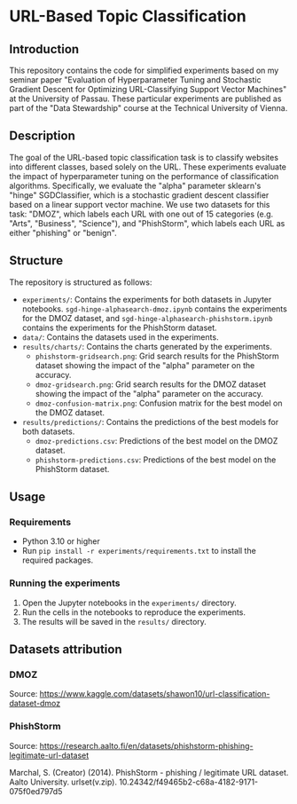 # URL-Based Topic Classification

## Introduction

This repository contains the code for simplified experiments based on my seminar paper "Evaluation of Hyperparameter Tuning and Stochastic Gradient Descent for Optimizing URL-Classifying Support Vector Machines" at the University of Passau.
These particular experiments are published as part of the "Data Stewardship" course at the Technical University of Vienna.

## Description

The goal of the URL-based topic classification task is to classify websites into different classes, based solely on the URL.
These experiments evaluate the impact of hyperparameter tuning on the performance of classification algorithms.
Specifically, we evaluate the "alpha" parameter sklearn's "hinge" SGDClassifier, which is a stochastic gradient descent classifier based on a linear support vector machine.
We use two datasets for this task: "DMOZ", which labels each URL with one out of 15 categories (e.g. "Arts", "Business", "Science"), and "PhishStorm", which labels each URL as either "phishing" or "benign".

## Structure

The repository is structured as follows:

- `experiments/`: Contains the experiments for both datasets in Jupyter notebooks. `sgd-hinge-alphasearch-dmoz.ipynb` contains the experiments for the DMOZ dataset, and `sgd-hinge-alphasearch-phishstorm.ipynb` contains the experiments for the PhishStorm dataset.
- `data/`: Contains the datasets used in the experiments.
- `results/charts/`: Contains the charts generated by the experiments.
    - `phishstorm-gridsearch.png`: Grid search results for the PhishStorm dataset showing the impact of the "alpha" parameter on the accuracy.
    - `dmoz-gridsearch.png`: Grid search results for the DMOZ dataset showing the impact of the "alpha" parameter on the accuracy.
    - `dmoz-confusion-matrix.png`: Confusion matrix for the best model on the DMOZ dataset.
- `results/predictions/`: Contains the predictions of the best models for both datasets.
    - `dmoz-predictions.csv`: Predictions of the best model on the DMOZ dataset.
    - `phishstorm-predictions.csv`: Predictions of the best model on the PhishStorm dataset.


## Usage

### Requirements

- Python 3.10 or higher
- Run `pip install -r experiments/requirements.txt` to install the required packages.

### Running the experiments

1. Open the Jupyter notebooks in the `experiments/` directory.
2. Run the cells in the notebooks to reproduce the experiments.
3. The results will be saved in the `results/` directory.

## Datasets attribution

### DMOZ

Source: https://www.kaggle.com/datasets/shawon10/url-classification-dataset-dmoz

### PhishStorm

Source: https://research.aalto.fi/en/datasets/phishstorm-phishing-legitimate-url-dataset

Marchal, S. (Creator) (2014). PhishStorm - phishing / legitimate URL dataset. Aalto University. urlset(v.zip). 10.24342/f49465b2-c68a-4182-9171-075f0ed797d5